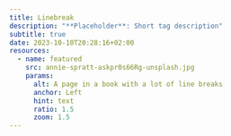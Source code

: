 ```yaml
---
title: Linebreak
description: "**Placeholder**: Short tag description"
subtitle: true
date: 2023-10-10T20:28:16+02:00
resources:
  - name: featured
    src: annie-spratt-askpr0s66Rg-unsplash.jpg
    params:
      alt: A page in a book with a lot of line breaks
      anchor: Left
      hint: text
      ratio: 1.5
      zoom: 1.5
---
```

